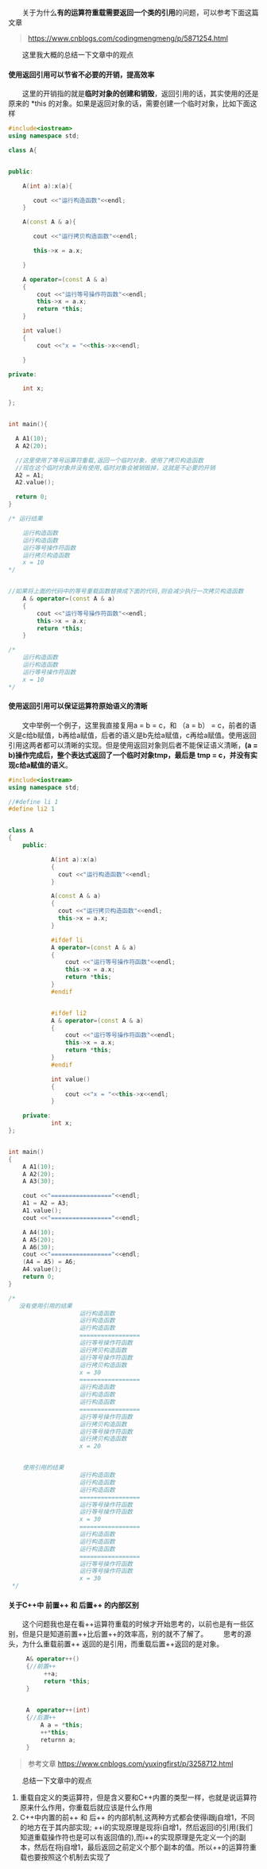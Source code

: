 &emsp;&emsp;关于为什么**有的运算符重载需要返回一个类的引用**的问题，可以参考下面这篇文章

> https://www.cnblogs.com/codingmengmeng/p/5871254.html


&emsp;&emsp;这里我大概的总结一下文章中的观点
#### 使用返回引用可以节省不必要的开销，提高效率
&emsp;&emsp;这里的开销指的就是**临时对象的创建和销毁**，返回引用的话，其实使用的还是原来的 *this 的对象。如果是返回对象的话，需要创建一个临时对象，比如下面这样
```c++
#include<iostream>
using namespace std;

class A{


public:

    A(int a):x(a){

       cout <<"运行构造函数"<<endl;
    }

    A(const A & a){

       cout <<"运行拷贝构造函数"<<endl;

       this->x = a.x;

    }

    A operator=(const A & a)
    {
        cout <<"运行等号操作符函数"<<endl;
        this->x = a.x;
        return *this;
    }

    int value()
    {
        cout <<"x = "<<this->x<<endl;

    }

private:

    int x;

};


int main(){

  A A1(10);
  A A2(20);

  //这里使用了等号运算符重载,返回一个临时对象，使用了拷贝构造函数
  //现在这个临时对象并没有使用,临时对象会被销毁掉，这就是不必要的开销
  A2 = A1;
  A2.value();

  return 0;
}

/* 运行结果

    运行构造函数
    运行构造函数
    运行等号操作符函数
    运行拷贝构造函数
    x = 10
*/


//如果将上面的代码中的等号重载函数替换成下面的代码,则会减少执行一次拷贝构造函数
    A & operator=(const A & a)
    {
        cout <<"运行等号操作符函数"<<endl;
        this->x = a.x;
        return *this;
    }

/*
    运行构造函数
    运行构造函数
    运行等号操作符函数
    x = 10
*/

```

#### 使用返回引用可以保证运算符原始语义的清晰
&emsp;&emsp;文中举例一个例子，这里我直接复用a = b = c，和 （a = b） = c，前者的语义是c给b赋值，b再给a赋值，后者的语义是b先给a赋值，c再给a赋值。使用返回引用这两者都可以清晰的实现。但是使用返回对象则后者不能保证语义清晰，**(a = b)操作完成后，整个表达式返回了一个临时对象tmp，最后是 tmp = c，并没有实现c给a赋值的语义**。

```c++
#include<iostream>
using namespace std;

//#define li 1
#define li2 1


class A
{
    public:

            A(int a):x(a)
            {
              cout <<"运行构造函数"<<endl;
            }

            A(const A & a)
            {
              cout <<"运行拷贝构造函数"<<endl;
              this->x = a.x;
            }

            #ifdef li
            A operator=(const A & a)
            {
                cout <<"运行等号操作符函数"<<endl;
                this->x = a.x;
                return *this;
            }
            #endif


            #ifdef li2
            A & operator=(const A & a)
            {
                cout <<"运行等号操作符函数"<<endl;
                this->x = a.x;
                return *this;
            }
            #endif

            int value()
            {
                cout <<"x = "<<this->x<<endl;
            }

    private:
            int x;
};


int main()
{
    A A1(10);
    A A2(20);
    A A3(30);

    cout <<"================="<<endl;
    A1 = A2 = A3;
    A1.value();
    cout <<"================="<<endl;

    A A4(10);
    A A5(20);
    A A6(30);
    cout <<"================="<<endl;
    (A4 = A5) = A6;
    A4.value();
    return 0;
}

/*
   没有使用引用的结果
                    运行构造函数
                    运行构造函数
                    运行构造函数
                    =================
                    运行等号操作符函数
                    运行拷贝构造函数
                    运行等号操作符函数
                    运行拷贝构造函数
                    x = 30
                    =================
                    运行构造函数
                    运行构造函数
                    运行构造函数
                    =================
                    运行等号操作符函数
                    运行拷贝构造函数
                    运行等号操作符函数
                    运行拷贝构造函数
                    x = 20


    使用引用的结果
                    运行构造函数
                    运行构造函数
                    运行构造函数
                    =================
                    运行等号操作符函数
                    运行等号操作符函数
                    x = 30
                    =================
                    运行构造函数
                    运行构造函数
                    运行构造函数
                    =================
                    运行等号操作符函数
                    运行等号操作符函数
                    x = 30
 */

```
     

#### 关于C++中 前置++ 和  后置++ 的内部区别
&emsp;&emsp;这个问题我也是在看++运算符重载的时候才开始思考的，以前也是有一些区别，但是只是知道前置++比后置++的效率高，别的就不了解了。
&emsp;&emsp;思考的源头，为什么重载前置++ 返回的是引用，而重载后置++返回的是对象。

```c++
     A& operator++() 
     {//前置++
          ++a;
          return *this;
     }   
     

     A  operator++(int) 
     {//后置++
         A a = *this;
         ++*this;
         returnn a;
     }
```

> 参考文章 https://www.cnblogs.com/yuxingfirst/p/3258712.html

&emsp;&emsp;总结一下文章中的观点
1. 重载自定义的类运算符，但是含义要和C++内置的类型一样，也就是说运算符原来什么作用，你重载后就应该是什么作用
2. C++中内置的前++ 和 后++ 的内部机制,这两种方式都会使得i跟j自增1，不同的地方在于其内部实现; ++i的实现原理是现将i自增1，然后返回i的引用(我们知道重载操作符也是可以有返回值的),而i++的实现原理是先定义一个j的副本，然后在将j自增1，最后返回之前定义个那个副本的值。所以++的运算符重载也要按照这个机制去实现了